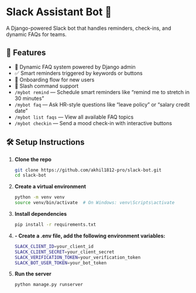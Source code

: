 # Slack Assistant Bot 🤖

A Django-powered Slack bot that handles reminders, check-ins, and dynamic FAQs for teams.

## 🚀 Features

- 💬 Dynamic FAQ system powered by Django admin
- ✅ Smart reminders triggered by keywords or buttons
- 👋 Onboarding flow for new users
- 🎯 Slash command support
- `/mybot remind` — Schedule smart reminders like “remind me to stretch in 30 minutes”
- `/mybot faq` — Ask HR-style questions like “leave policy” or “salary credit date”
- `/mybot list faqs` — View all available FAQ topics
- `/mybot checkin` — Send a mood check-in with interactive buttons


## 🛠️ Setup Instructions

1. **Clone the repo**  
   ```bash
   git clone https://github.com/akhil1812-pro/slack-bot.git
   cd slack-bot

2. **Create a virtual environment**
   ```bash
   python -m venv venv
   source venv/bin/activate  # On Windows: venv\Scripts\activate

3. **Install dependencies**
   ```bash
   pip install -r requirements.txt

4. **- Create a .env file, add the following environment variables:**
   ```bash
   SLACK_CLIENT_ID=your_client_id
   SLACK_CLIENT_SECRET=your_client_secret
   SLACK_VERIFICATION_TOKEN=your_verification_token
   SLACK_BOT_USER_TOKEN=your_bot_token

5. **Run the server**
   ```bash
   python manage.py runserver

